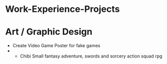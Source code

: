 # Work-Experience-Projects

# Art / Graphic Design
- Create Video Game Poster for fake games
- - Chibi Small fantasy adventure, swords and sorcery action squad rpg
 

